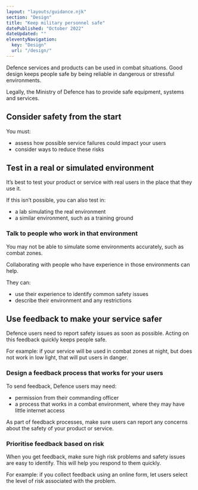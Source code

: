 ```yaml
---
layout: "layouts/guidance.njk"
section: "Design"
title: "Keep military personnel safe"
datePublished: "October 2022"
dateUpdated: ""
eleventyNavigation:
  key: "Design"
  url: "/design/"
---
```


Defence services and products can be used in combat situations. Good design keeps people safe by being reliable in dangerous or stressful environments.

Legally, the Ministry of Defence has to provide safe equipment, systems and services.

## Consider safety from the start

You must:

- assess how possible service failures could impact your users
- consider ways to reduce these risks

## Test in a real or simulated environment

It’s best to test your product or service with real users in the place that they use it.

If this isn’t possible, you can also test in:

- a lab simulating the real environment
- a similar environment, such as a training ground

### Talk to people who work in that environment

You may not be able to simulate some environments accurately, such as combat zones.

Collaborating with people who have experience in those environments can help.

They can:

- use their experience to identify common safety issues
- describe their environment and any restrictions

## Use feedback to make your service safer

Defence users need to report safety issues as soon as possible. Acting on this feedback quickly keeps people safe.

For example: if your service will be used in combat zones at night, but does not work in low light, that will put users in danger.

### Design a feedback process that works for your users

To send feedback, Defence users may need:

- permission from their commanding officer
- a process that works in a combat environment, where they may have little internet access

As part of feedback processes, make sure users can report any concerns about the safety of your product or service.

### Prioritise feedback based on risk

When you get feedback, make sure high risk problems and safety issues are easy to identify. This will help you respond to them quickly.

For example: if you collect feedback using an online form, let users select the level of risk associated with the problem.
